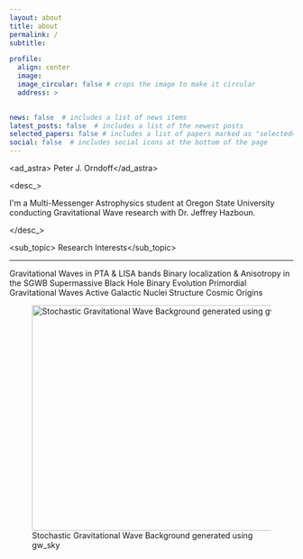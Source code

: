 ```yaml
---
layout: about
title: about
permalink: /
subtitle:

profile:
  align: center
  image:
  image_circular: false # crops the image to make it circular
  address: >
    

news: false  # includes a list of news items
latest_posts: false  # includes a list of the newest posts
selected_papers: false # includes a list of papers marked as "selected={true}"
social: false  # includes social icons at the bottom of the page
---
```

<ad_astra> Peter J. Orndoff</ad_astra>

<desc_> <p>I'm a Multi-Messenger Astrophysics student at Oregon State University conducting Gravitational Wave research with Dr. Jeffrey Hazboun. </p> </desc_>

<sub_topic> Research Interests</sub_topic>
<hr>
<r_int>Gravitational Waves in PTA & LISA bands</r_int>
<r_int>Binary localization &amp; Anisotropy in the SGWB</r_int>
<r_int>Supermassive Black Hole Binary Evolution</r_int>
<r_int>Primordial Gravitational Waves</r_int>
<r_int>Active Galactic Nuclei Structure</r_int>
<r_int>Cosmic Origins</r_int>


<figure class="swg_container">
  <img src="assets/gif/gwb.gif" alt="Stochastic Gravitational Wave Background generated using gw_sky" width="700px" height="400px">
  <figcaption>Stochastic Gravitational Wave Background generated using gw_sky</figcaption>
</figure>
